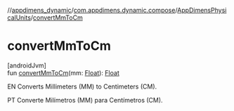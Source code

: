 //[appdimens_dynamic](../../../README.md)/[com.appdimens.dynamic.compose](../README.md)/[AppDimensPhysicalUnits](README.md)/[convertMmToCm](convert-mm-to-cm.md)

# convertMmToCm

[androidJvm]\
fun [convertMmToCm](convert-mm-to-cm.md)(mm: [Float](https://kotlinlang.org/api/core/kotlin-stdlib/kotlin/-float/index.html)): [Float](https://kotlinlang.org/api/core/kotlin-stdlib/kotlin/-float/index.html)

EN Converts Millimeters (MM) to Centimeters (CM).

PT Converte Milímetros (MM) para Centímetros (CM).